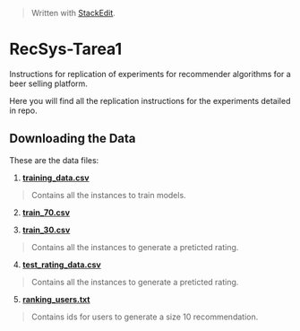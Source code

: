 


> Written with [StackEdit](https://stackedit.io/).
# RecSys-Tarea1

Instructions for replication of experiments for recommender algorithms for a beer selling platform. 

Here you will find all the replication instructions for the experiments detailed in repo.

 ## Downloading the Data
These are the data files:

 1. [ **training_data.csv** 
](https://github.com/paulanavarretec/RecSys-Tarea1/blob/master/training_data.csv)
> Contains all the instances to train models.

 2. [ **train_70.csv** 
](https://github.com/paulanavarretec/RecSys-Tarea1/blob/master/train_70.csv)

 3. [ **train_30.csv** 
](https://github.com/paulanavarretec/RecSys-Tarea1/blob/master/train_30.csv)
 > Contains all the instances to generate a preticted rating.

 4. [ **test_rating_data.csv** 
](https://github.com/paulanavarretec/RecSys-Tarea1/blob/master/test_rating_data.csv)
 > Contains all the instances to generate a preticted rating.

 5. [**ranking_users.txt**](https://github.com/paulanavarretec/RecSys-Tarea1/blob/master/ranking_users.txt)
> Contains ids for users to generate a size 10 recommendation. 


<!--stackedit_data:
eyJoaXN0b3J5IjpbLTEyNjM3NDM5MTQsLTE1ODIyNDA4NTAsLT
I1NjkyNDQ0Niw5NTQ1NDc3OSwtMjU2OTI0NDQ2LC0xNTk4OTg1
MDU1LC01NTU0MDE2NywtOTE1MDgzMDM0LDE3NDE3OTg3M119
-->